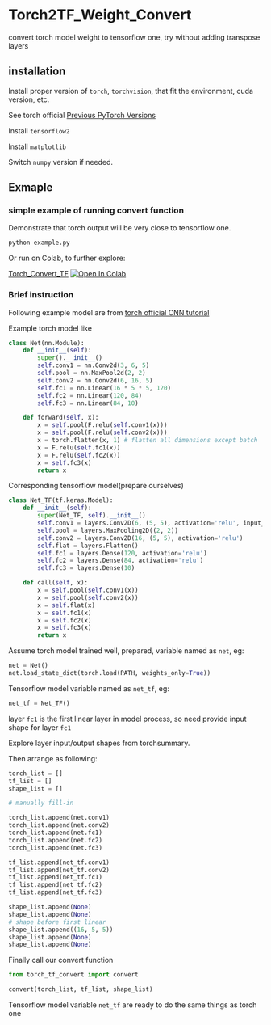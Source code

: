 # Torch2TF_Weight_Convert
convert torch model weight to tensorflow one, try without adding transpose layers


## installation

Install proper version of `torch`, `torchvision`, that fit the environment, cuda version, etc. 

See torch official [Previous PyTorch Versions](https://pytorch.org/get-started/previous-versions/)

Install `tensorflow2`

Install `matplotlib`

Switch `numpy` version if needed.

## Exmaple

### simple example of running convert function

Demonstrate that torch output will be very close to tensorflow one.

```bash
python example.py
```

Or run on Colab, to further explore:

[Torch_Convert_TF](https://github.com/KuoYuChang/Colab_MIT/blob/main/tools/Torch_Convert_TF.ipynb) [![Open In Colab](https://colab.research.google.com/assets/colab-badge.svg)](https://colab.research.google.com/github/KuoYuChang/Colab_MIT/blob/main/tools/Torch_Convert_TF.ipynb)


### Brief instruction

Following example model are from [torch official CNN tutorial](https://docs.pytorch.org/tutorials/beginner/blitz/cifar10_tutorial.html)

Example torch model like
```python
class Net(nn.Module):
    def __init__(self):
        super().__init__()
        self.conv1 = nn.Conv2d(3, 6, 5)
        self.pool = nn.MaxPool2d(2, 2)
        self.conv2 = nn.Conv2d(6, 16, 5)
        self.fc1 = nn.Linear(16 * 5 * 5, 120)
        self.fc2 = nn.Linear(120, 84)
        self.fc3 = nn.Linear(84, 10)

    def forward(self, x):
        x = self.pool(F.relu(self.conv1(x)))
        x = self.pool(F.relu(self.conv2(x)))
        x = torch.flatten(x, 1) # flatten all dimensions except batch
        x = F.relu(self.fc1(x))
        x = F.relu(self.fc2(x))
        x = self.fc3(x)
        return x
```

Corresponding tensorflow model(prepare ourselves)
```python
class Net_TF(tf.keras.Model):
    def __init__(self):
        super(Net_TF, self).__init__()
        self.conv1 = layers.Conv2D(6, (5, 5), activation='relu', input_shape=(None, None, 3))
        self.pool = layers.MaxPooling2D((2, 2))
        self.conv2 = layers.Conv2D(16, (5, 5), activation='relu')
        self.flat = layers.Flatten()
        self.fc1 = layers.Dense(120, activation='relu')
        self.fc2 = layers.Dense(84, activation='relu')
        self.fc3 = layers.Dense(10)

    def call(self, x):
        x = self.pool(self.conv1(x))
        x = self.pool(self.conv2(x))
        x = self.flat(x)
        x = self.fc1(x)
        x = self.fc2(x)
        x = self.fc3(x)
        return x
```

Assume torch model trained well, prepared, variable named as `net`, eg:
```python
net = Net()
net.load_state_dict(torch.load(PATH, weights_only=True))
```


Tensorflow model variable named as `net_tf`, eg:
```python
net_tf = Net_TF()
```

layer `fc1` is the first linear layer in model process, so need provide input shape for layer `fc1`

Explore layer input/output shapes from torchsummary.

Then arrange as following:
```python
torch_list = []
tf_list = []
shape_list = []

# manually fill-in

torch_list.append(net.conv1)
torch_list.append(net.conv2)
torch_list.append(net.fc1)
torch_list.append(net.fc2)
torch_list.append(net.fc3)

tf_list.append(net_tf.conv1)
tf_list.append(net_tf.conv2)
tf_list.append(net_tf.fc1)
tf_list.append(net_tf.fc2)
tf_list.append(net_tf.fc3)

shape_list.append(None)
shape_list.append(None)
# shape before first linear
shape_list.append((16, 5, 5))
shape_list.append(None)
shape_list.append(None)
```

Finally call our convert function

```python
from torch_tf_convert import convert

convert(torch_list, tf_list, shape_list)
```

Tensorflow model variable `net_tf` are ready to do the same things as torch one

